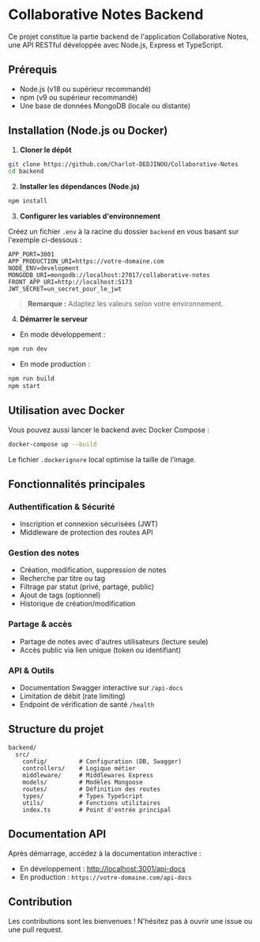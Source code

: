 # Collaborative Notes Backend

Ce projet constitue la partie backend de l'application Collaborative Notes, une API RESTful développée avec Node.js, Express et TypeScript.

## Prérequis

- Node.js (v18 ou supérieur recommandé)
- npm (v9 ou supérieur recommandé)
- Une base de données MongoDB (locale ou distante)

## Installation (Node.js ou Docker)

1. **Cloner le dépôt**

```bash
git clone https://github.com/Charlot-DEDJINOU/Collaborative-Notes
cd backend
```

2. **Installer les dépendances (Node.js)**
```bash
npm install
```

3. **Configurer les variables d'environnement**

Créez un fichier `.env` à la racine du dossier `backend` en vous basant sur l'exemple ci-dessous :

```env
APP_PORT=3001
APP_PRODUCTION_URI=https://votre-domaine.com
NODE_ENV=development
MONGODB_URI=mongodb://localhost:27017/collaborative-notes
FRONT_APP_URI=http://localhost:5173
JWT_SECRET=un_secret_pour_le_jwt
```

> **Remarque :** Adaptez les valeurs selon votre environnement.


4. **Démarrer le serveur**

- En mode développement :
```bash
npm run dev
```
- En mode production :
```bash
npm run build
npm start
```

## Utilisation avec Docker

Vous pouvez aussi lancer le backend avec Docker Compose :
```bash
docker-compose up --build
```
Le fichier `.dockerignore` local optimise la taille de l’image.

## Fonctionnalités principales

### Authentification & Sécurité
- Inscription et connexion sécurisées (JWT)
- Middleware de protection des routes API

### Gestion des notes
- Création, modification, suppression de notes
- Recherche par titre ou tag
- Filtrage par statut (privé, partagé, public)
- Ajout de tags (optionnel)
- Historique de création/modification

### Partage & accès
- Partage de notes avec d'autres utilisateurs (lecture seule)
- Accès public via lien unique (token ou identifiant)

### API & Outils
- Documentation Swagger interactive sur `/api-docs`
- Limitation de débit (rate limiting)
- Endpoint de vérification de santé `/health`

## Structure du projet

```
backend/
  src/
    config/         # Configuration (DB, Swagger)
    controllers/    # Logique métier
    middleware/     # Middlewares Express
    models/         # Modèles Mongoose
    routes/         # Définition des routes
    types/          # Types TypeScript
    utils/          # Fonctions utilitaires
    index.ts        # Point d'entrée principal
```

## Documentation API

Après démarrage, accédez à la documentation interactive :

- En développement : [http://localhost:3001/api-docs](http://localhost:5000/api-docs)
- En production : `https://votre-domaine.com/api-docs`

## Contribution

Les contributions sont les bienvenues ! N'hésitez pas à ouvrir une issue ou une pull request.
